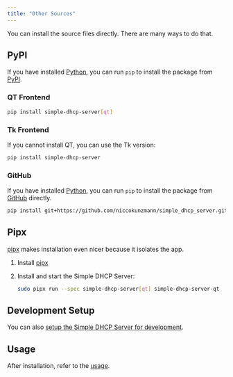 ```yaml
---
title: "Other Sources"
---
```


You can install the source files directly. There are many ways to do that.

## PyPI

If you have installed [Python], you can run `pip` to install the package from [PyPI].

### QT Frontend

```sh
pip install simple-dhcp-server[qt]
```

### Tk Frontend

If you cannot install QT, you can use the Tk version:

```sh
pip install simple-dhcp-server
```

### GitHub

If you have installed [Python], you can run `pip` to install the package from [GitHub] directly.

```sh
pip install git+https://github.com/niccokunzmann/simple_dhcp_server.git
```

## Pipx

[pipx] makes installation even nicer because it isolates the app.

1. Install [pipx]
2. Install and start the Simple DHCP Server:

    ```sh
    sudo pipx run --spec simple-dhcp-server[qt] simple-dhcp-server-qt  
    ```

## Development Setup

You can also [setup the Simple DHCP Server for development][4].

## Usage

After installation, refer to the [usage][3].

[Python]: https://www.python.org/
[PyPI]: https://pypi.org/project/simple-dhcp-server/
[GitHub]: https://github.com/niccokunzmann/simple_dhcp_server/
[3]: /usage/cmd.md
[pipx]: https://pipx.pypa.io/stable/installation/
[4]: ../develop
